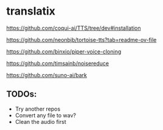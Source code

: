 # translatix

https://github.com/coqui-ai/TTS/tree/dev#installation

https://github.com/neonbjb/tortoise-tts?tab=readme-ov-file

https://github.com/binxio/piper-voice-cloning

https://github.com/timsainb/noisereduce

https://github.com/suno-ai/bark

## TODOs:
- Try another repos
- Convert any file to wav?
- Clean the audio first
